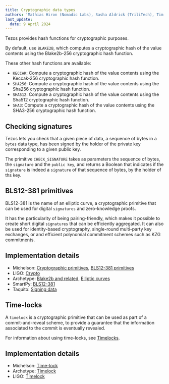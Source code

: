 ```yaml
---
title: Cryptographic data types
authors: 'Mathias Hiron (Nomadic Labs), Sasha Aldrick (TriliTech), Tim McMackin (TriliTech)'
last_update:
  date: 9 April 2024
---
```


Tezos provides hash functions for cryptographic purposes.

By default, use `BLAKE2B`, which computes a cryptographic hash of the value contents using the Blake2b-256 cryptographic hash function.

These other hash functions are available:

- `KECCAK`: Compute a cryptographic hash of the value contents using the Keccak-256 cryptographic hash function.
- `SHA256`: Compute a cryptographic hash of the value contents using the Sha256 cryptographic hash function.
- `SHA512`: Compute a cryptographic hash of the value contents using the Sha512 cryptographic hash function.
- `SHA3`: Compute a cryptographic hash of the value contents using the SHA3-256 cryptographic hash function.

## Checking signatures

Tezos lets you check that a given piece of data, a sequence of bytes in a `bytes` data type, has been signed by the holder of the private key corresponding to a given public key.

The primitive `CHECK_SIGNATURE` takes as parameters the sequence of bytes, the `signature` and the `public key`, and returns a Boolean that indicates if the `signature` is indeed a `signature` of that sequence of bytes, by the holder of ths key.

## BLS12-381 primitives

BLS12-381 is the name of an elliptic curve, a cryptographic primitive that can be used for digital `signatures` and zero-knowledge proofs.

It has the particularity of being pairing-friendly, which makes it possible to create short digital `signatures` that can be efficiently aggregated.
It can also be used for identity-based cryptography, single-round multi-party key exchanges, or and efficient polynomial commitment schemes such as KZG commitments.

## Implementation details

- Michelson: [Cryptographic primitives](https://tezos.gitlab.io/active/michelson.html#cryptographic-primitives), [BLS12-381 primitives](https://tezos.gitlab.io/active/michelson.html#bls12-381-primitives)
- LIGO: [Crypto](https://ligolang.org/docs/reference/crypto-reference)
- Archetype: [Blake2b and related](https://archetype-lang.org/docs/reference/expressions/builtins#blake2b%28b%20:%20bytes%29), [Elliptic curves](https://archetype-lang.org/docs/language-basics/crypto#elliptic-curves)
- SmartPy: [BLS12-381 ](https://smartpy.io/manual/data-types/bls12-381)
- Taquito: [Signing data](https://tezostaquito.io/docs/signing/)

## Time-locks

A `timelock` is a cryptographic primitive that can be used as part of a commit-and-reveal scheme, to provide a guarantee that the information associated to the commit is eventually revealed.

For information about using time-locks, see [Timelocks](/smart-contracts/timelocks).

## Implementation details

- Michelson: [Time-lock](https://tezos.gitlab.io/active/timelock.html)
- Archetype: [Timelock](https://archetype-lang.org/docs/language-basics/crypto#timelock)
- LIGO: [Timelock](https://ligolang.org/docs/reference/current-reference/?lang=jsligo#timelock)
